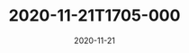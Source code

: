 ---
date: 2020-11-21
title: 2020-11-21T1705-000
hero: 2020/2020-11-21T1705-000.jpeg

# briefly describe the image…
alt: ''

# insert the closed caption text after the three-dash break…
# (include line-breaks, punctuation, and capitalization)
---